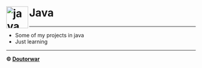 # Java <img align="left" width="58px" alt="java" src="https://cdn-icons-png.flaticon.com/512/226/226777.png" />

---

- Some of my projects in java
- Just learning

---

**© [Doutorwar](https://github.com/Doutorwar)**
